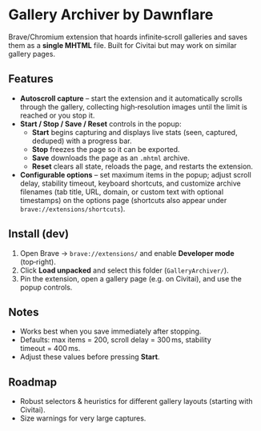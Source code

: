 # Gallery Archiver by Dawnflare

Brave/Chromium extension that hoards infinite‑scroll galleries and saves them as a **single MHTML** file. Built for Civitai but may work on similar gallery pages.

## Features
- **Autoscroll capture** – start the extension and it automatically scrolls through the gallery, collecting high‑resolution images until the limit is reached or you stop it.
- **Start / Stop / Save / Reset** controls in the popup:
  - **Start** begins capturing and displays live stats (seen, captured, deduped) with a progress bar.
  - **Stop** freezes the page so it can be exported.
  - **Save** downloads the page as an `.mhtml` archive.
  - **Reset** clears all state, reloads the page, and restarts the extension.
- **Configurable options** – set maximum items in the popup; adjust scroll delay, stability timeout, keyboard shortcuts, and customize archive filenames (tab title, URL, domain, or custom text with optional timestamps) on the options page (shortcuts also appear under `brave://extensions/shortcuts`).

## Install (dev)
1. Open Brave → `brave://extensions/` and enable **Developer mode** (top‑right).
2. Click **Load unpacked** and select this folder (`GalleryArchiver/`).
3. Pin the extension, open a gallery page (e.g. on Civitai), and use the popup controls.

## Notes
- Works best when you save immediately after stopping.
 - Defaults: max items = 200, scroll delay = 300 ms, stability timeout = 400 ms.
 - Adjust these values before pressing **Start**.

## Roadmap
- Robust selectors & heuristics for different gallery layouts (starting with Civitai).
- Size warnings for very large captures.
